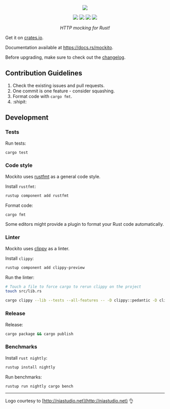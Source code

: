 <p>
  <p align="center"><img src="https://raw.githubusercontent.com/lipanski/mockito/master/docs/logo-black.png"></p>
  <p align="center">
    <a href="https://crates.io/crates/mockito"><img src="https://img.shields.io/crates/v/mockito.svg"></a>
    <a href="https://docs.rs/mockito"><img src="https://docs.rs/mockito/badge.svg"></a>
    <a href="https://travis-ci.org/lipanski/mockito"><img src="https://travis-ci.org/lipanski/mockito.svg?branch=master"></a>
    <a href="https://ci.appveyor.com/project/lipanski/mockito"><img src="https://ci.appveyor.com/api/projects/status/github/lipanski/mockito?branch=master&svg=true"></a>
  </p>
  <p align="center"><em>HTTP mocking for Rust!</em></p>
</p>

Get it on [crates.io](https://crates.io/crates/mockito/).

Documentation available at <https://docs.rs/mockito>.

Before upgrading, make sure to check out the [changelog](https://github.com/lipanski/mockito/releases).

## Contribution Guidelines

1. Check the existing issues and pull requests.
2. One commit is one feature - consider squashing.
3. Format code with `cargo fmt`.
4. :shipit:

## Development

### Tests

Run tests:

```sh
cargo test
```

### Code style

Mockito uses [rustfmt](https://github.com/rust-lang/rustfmt) as a general code style.

Install `rustfmt`:

```sh
rustup component add rustfmt
```

Format code:

```sh
cargo fmt
```

Some editors might provide a plugin to format your Rust code automatically.

### Linter

Mockito uses [clippy](https://github.com/rust-lang/rust-clippy) as a linter.

Install `clippy`:

```sh
rustup component add clippy-preview
```

Run the linter:

```sh
# Touch a file to force cargo to rerun clippy on the project
touch src/lib.rs

cargo clippy --lib --tests --all-features -- -D clippy::pedantic -D clippy::nursery
```

### Release

Release:

```sh
cargo package && cargo publish
```

### Benchmarks

Install `rust nightly`:

```sh
rustup install nightly
```

Run benchmarks:

```sh
rustup run nightly cargo bench
```

---

Logo courtesy to [http://niastudio.net](http://niastudio.net) :ok_hand:
